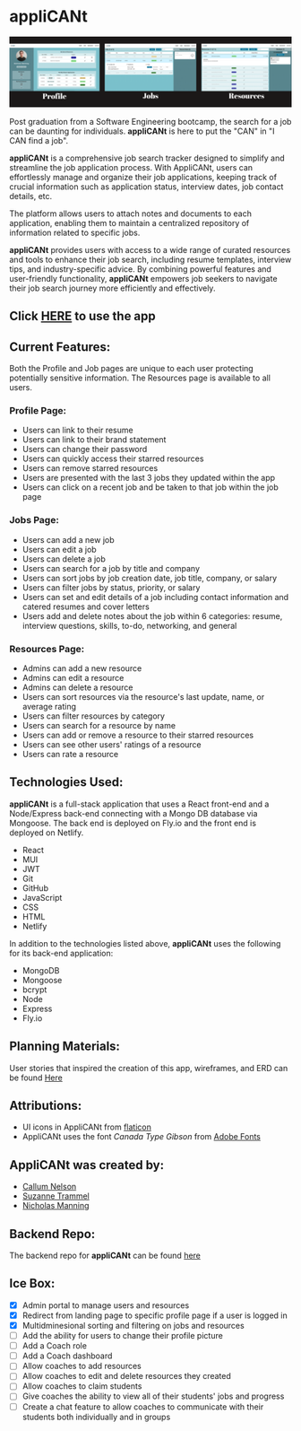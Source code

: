 # appliCANt

![appliCANt](./src/assets/images/appliCANt-screenshots.png "appliCANt Screenshots")

Post graduation from a Software Engineering bootcamp, the search for a job can be daunting for individuals. **appliCANt** is here to put the "CAN" in "I CAN find a job". 

**appliCANt** is a comprehensive job search tracker designed to simplify and streamline the job application process. With AppliCANt, users can effortlessly manage and organize their job applications, keeping track of crucial information such as application status, interview dates, job contact details, etc.

The platform allows users to attach notes and documents to each application, enabling them to maintain a centralized repository of information related to specific jobs. 

**appliCANt** provides users with access to a wide range of curated resources and tools to enhance their job search, including resume templates, interview tips, and industry-specific advice. By combining powerful features and user-friendly functionality, **appliCANt** empowers job seekers to navigate their job search journey more efficiently and effectively.

## Click **[HERE](https://job-applicant.netlify.app/)** to use the app

## **Current Features:**
Both the Profile and Job pages are unique to each user protecting potentially sensitive information. The Resources page is available to all users.
### Profile Page: 
* Users can link to their resume
* Users can link to their brand statement
* Users can change their password
* Users can quickly access their starred resources
* Users can remove starred resources
* Users are presented with the last 3 jobs they updated within the app 
* Users can click on a recent job and be taken to that job within the job page 

### Jobs Page:
* Users can add a new job
* Users can edit a job
* Users can delete a job
* Users can search for a job by title and company
* Users can sort jobs by job creation date, job title, company, or salary
* Users can filter jobs by status, priority, or salary
* Users can set and edit details of a job including contact information and  catered resumes and cover letters
* Users add and delete notes about the job within 6 categories: resume, interview questions, skills, to-do, networking, and general

### Resources Page:
* Admins can add a new resource
* Admins can edit a resource
* Admins can delete a resource
* Users can sort resources via the resource's last update, name, or average rating
* Users can filter resources by category
* Users can search for a resource by name
* Users can add or remove a resource to their starred resources
* Users can see other users' ratings of a resource
* Users can rate a resource

## **Technologies Used:**

**appliCANt** is a full-stack application that uses a React front-end and a Node/Express back-end connecting with a Mongo DB database via Mongoose. The back end is deployed on Fly.io and the front end is deployed on Netlify.

* React
* MUI
* JWT
* Git
* GitHub
* JavaScript
* CSS
* HTML
* Netlify

In addition to the technologies listed above, **appliCANt** uses the following for its back-end application:
* MongoDB
* Mongoose
* bcrypt
* Node
* Express
* Fly.io

## **Planning Materials:**
User stories that inspired the creation of this app, wireframes, and ERD can be found [Here](https://trello.com/b/dF61KUj4/applicant)


## **Attributions:**
* UI icons in AppliCANt from [flaticon](https://www.flaticon.com/uicons/interface-icons)
* AppliCANt uses the font *Canada Type Gibson* from [Adobe Fonts](https://fonts.adobe.com/fonts/gibson)

## **AppliCANt** was created by:
* [Callum Nelson](https://github.com/callumnelson)
* [Suzanne Trammel](https://github.com/strammel33)
* [Nicholas Manning](https://github.com/njmanning212)

## Backend Repo:
The backend repo for **appliCANt** can be found [here](https://github.com/callumnelson/applicant-back-end)


## **Ice Box:**
* [x] Admin portal to manage users and resources
* [x] Redirect from landing page to specific profile page if a user is logged in
* [x] Multidminesional sorting and filtering on jobs and resources
* [ ] Add the ability for users to change their profile picture
* [ ] Add a Coach role
* [ ] Add a Coach dashboard
* [ ] Allow coaches to add resources
* [ ] Allow coaches to edit and delete resources they created
* [ ] Allow coaches to claim students
* [ ] Give coaches the ability to view all of their students' jobs and progress
* [ ] Create a chat feature to allow coaches to communicate with their students both individually and in groups
